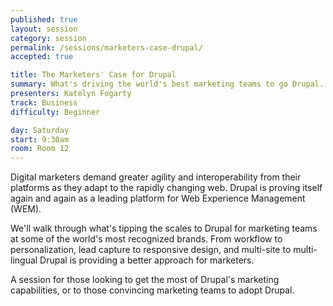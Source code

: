 ```yaml
---
published: true
layout: session
category: session
permalink: /sessions/marketers-case-drupal/
accepted: true

title: The Marketers' Case for Drupal
summary: What's driving the world's best marketing teams to go Drupal.
presenters: Katelyn Fogarty
track: Business
difficulty: Beginner

day: Saturday
start: 9:30am
room: Room 12
---
```


Digital marketers demand greater agility and interoperability from their platforms as they adapt to the rapidly changing web. Drupal is proving itself again and again as a leading platform for Web Experience Management (WEM).

We'll walk through what's tipping the scales to Drupal for marketing teams at some of the world's most recognized brands. From workflow to personalization, lead capture to responsive design, and multi-site to multi-lingual Drupal is providing a better approach for marketers.

A session for those looking to get the most of Drupal's marketing capabilities, or to those convincing marketing teams to adopt Drupal.
